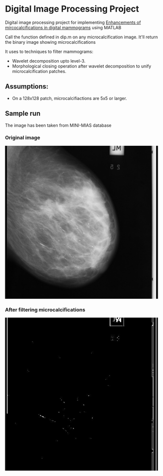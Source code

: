 # Digital Image Processing Project
Digital image processing project for implementing [Enhancements of
mircocalcifications in digital mammograms](http://ieeexplore.ieee.org/document/6208120/) using MATLAB

Call the function defined in dip.m on any microcalcification image. It'll return the binary image showing microcalcifications

It uses to techniques to filter mammograms:
* Wavelet decomposition upto level-3.
* Morphological closing operation after wavelet decomposition to unify
  microcalcification patches.

## Assumptions:
* On a 128x128 patch, microcalcifiactions are 5x5 or larger.

## Sample run
The image has been taken from MINI-MIAS database
### Original image
![](mdb148.jpg "Original image")
### After filtering microcalcifications
![](mdb148_final.jpg "Image after microcalcification filtering")
